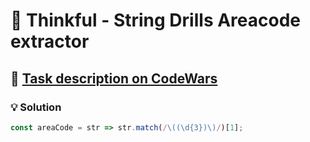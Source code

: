 # 📝 Thinkful - String Drills Areacode extractor

## 🔗 [Task description on CodeWars](https://www.codewars.com/kata/585a36b445376cbc22000072)

### 💡 Solution

```javascript
const areaCode = str => str.match(/\((\d{3})\)/)[1];
```
